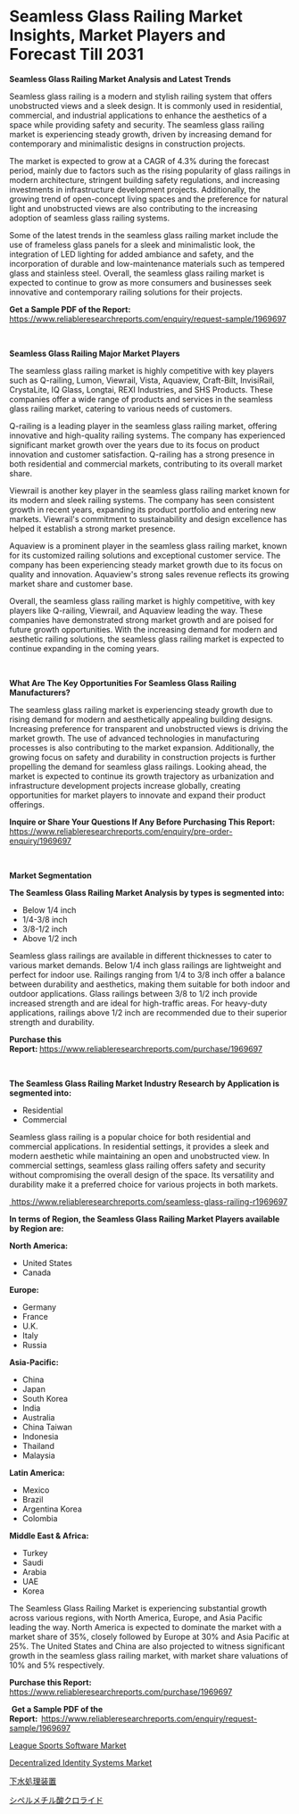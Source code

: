 <p><h1>Seamless Glass Railing Market Insights, Market Players and Forecast Till 2031</h1></p><p><strong>Seamless Glass Railing Market Analysis and Latest Trends</strong></p>
<p><p>Seamless glass railing is a modern and stylish railing system that offers unobstructed views and a sleek design. It is commonly used in residential, commercial, and industrial applications to enhance the aesthetics of a space while providing safety and security. The seamless glass railing market is experiencing steady growth, driven by increasing demand for contemporary and minimalistic designs in construction projects. </p><p>The market is expected to grow at a CAGR of 4.3% during the forecast period, mainly due to factors such as the rising popularity of glass railings in modern architecture, stringent building safety regulations, and increasing investments in infrastructure development projects. Additionally, the growing trend of open-concept living spaces and the preference for natural light and unobstructed views are also contributing to the increasing adoption of seamless glass railing systems.</p><p>Some of the latest trends in the seamless glass railing market include the use of frameless glass panels for a sleek and minimalistic look, the integration of LED lighting for added ambiance and safety, and the incorporation of durable and low-maintenance materials such as tempered glass and stainless steel. Overall, the seamless glass railing market is expected to continue to grow as more consumers and businesses seek innovative and contemporary railing solutions for their projects.</p></p>
<p><strong>Get a Sample PDF of the Report:&nbsp;</strong> <a href="https://www.reliableresearchreports.com/enquiry/request-sample/1969697">https://www.reliableresearchreports.com/enquiry/request-sample/1969697</a></p>
<p>&nbsp;</p>
<p><strong>Seamless Glass Railing Major Market Players</strong></p>
<p><p>The seamless glass railing market is highly competitive with key players such as Q-railing, Lumon, Viewrail, Vista, Aquaview, Craft-Bilt, InvisiRail, CrystaLite, IQ Glass, Longtai, REXI Industries, and SHS Products. These companies offer a wide range of products and services in the seamless glass railing market, catering to various needs of customers.</p><p>Q-railing is a leading player in the seamless glass railing market, offering innovative and high-quality railing systems. The company has experienced significant market growth over the years due to its focus on product innovation and customer satisfaction. Q-railing has a strong presence in both residential and commercial markets, contributing to its overall market share.</p><p>Viewrail is another key player in the seamless glass railing market known for its modern and sleek railing systems. The company has seen consistent growth in recent years, expanding its product portfolio and entering new markets. Viewrail's commitment to sustainability and design excellence has helped it establish a strong market presence.</p><p>Aquaview is a prominent player in the seamless glass railing market, known for its customized railing solutions and exceptional customer service. The company has been experiencing steady market growth due to its focus on quality and innovation. Aquaview's strong sales revenue reflects its growing market share and customer base.</p><p>Overall, the seamless glass railing market is highly competitive, with key players like Q-railing, Viewrail, and Aquaview leading the way. These companies have demonstrated strong market growth and are poised for future growth opportunities. With the increasing demand for modern and aesthetic railing solutions, the seamless glass railing market is expected to continue expanding in the coming years.</p></p>
<p>&nbsp;</p>
<p><strong>What Are The Key Opportunities For Seamless Glass Railing Manufacturers?</strong></p>
<p><p>The seamless glass railing market is experiencing steady growth due to rising demand for modern and aesthetically appealing building designs. Increasing preference for transparent and unobstructed views is driving the market growth. The use of advanced technologies in manufacturing processes is also contributing to the market expansion. Additionally, the growing focus on safety and durability in construction projects is further propelling the demand for seamless glass railings. Looking ahead, the market is expected to continue its growth trajectory as urbanization and infrastructure development projects increase globally, creating opportunities for market players to innovate and expand their product offerings.</p></p>
<p><strong>Inquire or Share Your Questions If Any Before Purchasing This Report:</strong> <a href="https://www.reliableresearchreports.com/enquiry/pre-order-enquiry/1969697">https://www.reliableresearchreports.com/enquiry/pre-order-enquiry/1969697</a></p>
<p>&nbsp;</p>
<p><strong>Market Segmentation</strong></p>
<p><strong>The Seamless Glass Railing Market Analysis by types is segmented into:</strong></p>
<p><ul><li>Below 1/4 inch</li><li>1/4-3/8 inch</li><li>3/8-1/2 inch</li><li>Above 1/2 inch</li></ul></p>
<p><p>Seamless glass railings are available in different thicknesses to cater to various market demands. Below 1/4 inch glass railings are lightweight and perfect for indoor use. Railings ranging from 1/4 to 3/8 inch offer a balance between durability and aesthetics, making them suitable for both indoor and outdoor applications. Glass railings between 3/8 to 1/2 inch provide increased strength and are ideal for high-traffic areas. For heavy-duty applications, railings above 1/2 inch are recommended due to their superior strength and durability.</p></p>
<p><strong>Purchase this Report:&nbsp;</strong><a href="https://www.reliableresearchreports.com/purchase/1969697">https://www.reliableresearchreports.com/purchase/1969697</a></p>
<p>&nbsp;</p>
<p><strong>The Seamless Glass Railing Market Industry Research by Application is segmented into:</strong></p>
<p><ul><li>Residential</li><li>Commercial</li></ul></p>
<p><p>Seamless glass railing is a popular choice for both residential and commercial applications. In residential settings, it provides a sleek and modern aesthetic while maintaining an open and unobstructed view. In commercial settings, seamless glass railing offers safety and security without compromising the overall design of the space. Its versatility and durability make it a preferred choice for various projects in both markets.</p></p>
<p><a href="https://www.reliableresearchreports.com/seamless-glass-railing-r1969697">&nbsp;https://www.reliableresearchreports.com/seamless-glass-railing-r1969697</a></p>
<p><strong>In terms of Region, the Seamless Glass Railing Market Players available by Region are:</strong></p>
<p>
    <p> <strong> North America: </strong>
        <ul>
            <li>United States</li>
            <li>Canada</li>
        </ul>
        </p> 
    <p> <strong> Europe: </strong>
        <ul>
            <li>Germany</li>
            <li>France</li>
            <li>U.K.</li>
            <li>Italy</li>
            <li>Russia</li>
        </ul>
        </p> 
    <p> <strong> Asia-Pacific: </strong>
        <ul>
            <li>China</li>
            <li>Japan</li>
            <li>South Korea</li>
            <li>India</li>
            <li>Australia</li>
            <li>China Taiwan</li>
            <li>Indonesia</li>
            <li>Thailand</li>
            <li>Malaysia</li>
        </ul>
        </p> 
    <p> <strong> Latin America: </strong>
        <ul>
            <li>Mexico</li>
            <li>Brazil</li>
            <li>Argentina Korea</li>
            <li>Colombia</li>
        </ul>
        </p> 
    <p> <strong> Middle East & Africa: </strong>
        <ul>
            <li>Turkey</li>
            <li>Saudi</li>
            <li>Arabia</li>
            <li>UAE</li>
            <li>Korea</li>
        </ul>
    </p>
    </p>
<p><p>The Seamless Glass Railing Market is experiencing substantial growth across various regions, with North America, Europe, and Asia Pacific leading the way. North America is expected to dominate the market with a market share of 35%, closely followed by Europe at 30% and Asia Pacific at 25%. The United States and China are also projected to witness significant growth in the seamless glass railing market, with market share valuations of 10% and 5% respectively.</p></p>
<p><strong>Purchase this Report: </strong><a href="https://www.reliableresearchreports.com/purchase/1969697">https://www.reliableresearchreports.com/purchase/1969697</a></p>
<p>&nbsp;<strong>Get a Sample PDF of the Report:&nbsp;&nbsp;</strong><a href="https://www.reliableresearchreports.com/enquiry/request-sample/1969697">https://www.reliableresearchreports.com/enquiry/request-sample/1969697</a></p>
<p><strong></strong></p>
<p><p><a href="https://github.com/JameTravis/Market-Research-Report-List-6/blob/main/league-sports-software-market.md">League Sports Software Market</a></p><p><a href="https://github.com/nusratjahan12006/Market-Research-Report-List-1/blob/main/decentralized-identity-systems-market.md">Decentralized Identity Systems Market</a></p><p><a href="https://medium.com/@teridactyl90/%E4%B8%8B%E6%B0%B4%E5%87%A6%E7%90%86%E8%A8%AD%E5%82%99%E5%B8%82%E5%A0%B4-2031%E5%B9%B4%E3%81%BE%E3%81%A7%E3%81%AE%E3%83%88%E3%83%AC%E3%83%B3%E3%83%89-%E4%BA%88%E6%B8%AC-%E7%AB%B6%E4%BA%89%E5%88%86%E6%9E%90-003a0c0dd76f">下水処理装置</a></p><p><a href="https://medium.com/@leeweir2009/%E3%82%B7%E3%82%A2%E3%83%BC%E3%83%91%E3%83%BC%E3%83%A1%E3%83%88%E3%83%AA%E3%83%83%E3%82%AF%E9%85%B8%E5%A1%A9%E3%82%AF%E3%83%AD%E3%83%A9%E3%82%A4%E3%83%89%E5%B8%82%E5%A0%B4%E3%81%AF-%E5%B8%82%E5%A0%B4%E3%82%B7%E3%82%A7%E3%82%A2-%E3%82%B5%E3%82%A4%E3%82%BA-%E3%81%8A%E3%82%88%E3%81%B32031%E5%B9%B4%E3%81%BE%E3%81%A7%E3%81%AE%E4%BA%88%E6%B8%AC%E3%81%AB%E7%84%A6%E7%82%B9%E3%82%92%E5%BD%93%E3%81%A6%E3%81%A6%E3%81%84%E3%81%BE%E3%81%99-b25b43cc457f">シペルメチル酸クロライド</a></p></p>